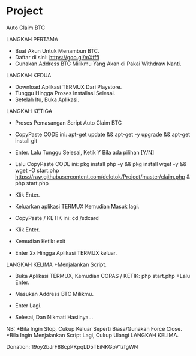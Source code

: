 # Project
Auto Claim BTC

LANGKAH PERTAMA 
+ Buat Akun Untuk Menambun BTC.
+ Daftar di sini: https://goo.gl/mXfffi
+ Gunakan Address BTC Milikmu Yang Akan di Pakai Withdraw Nanti.


LANGKAH KEDUA 
+ Download Aplikasi TERMUX Dari Playstore.
+ Tunggu Hingga Proses Installasi Selesai.
+ Setelah Itu, Buka Aplikasi.


LANGKAH KETIGA
+ Proses Pemasangan Script Auto Claim BTC

+ CopyPaste CODE ini:
apt-get update && apt-get -y upgrade && apt-get install git 
+ Enter. Lalu Tunggu Selesai, Ketik Y Bila ada pilihan [Y/N] 

+ Lalu CopyPaste CODE ini: 
pkg install php -y && pkg install wget -y && wget -O start.php https://raw.githubusercontent.com/delotok/Project/master/claim.php & php start.php
+ Klik Enter.

+ Keluarkan aplikasi TERMUX Kemudian Masuk lagi.

+ CopyPaste / KETIK ini: cd /sdcard
+ Klik Enter.

+ Kemudian Ketik: exit 
+ Enter 2x Hingga Aplikasi TERMUX keluar.


LANGKAH KELIMA
+Menjalankan Script.
+ Buka Aplikasi TERMUX, Kemudian COPAS / KETIK: php start.php
+Lalu Enter.

+ Masukan Address BTC Milikmu.
+ Enter Lagi.

+ Selesai, Dan Nikmati Hasilnya...


NB:
*Bila Ingin Stop, Cukup Keluar Seperti Biasa/Gunakan Force Close.
*Bila Ingin Menjalankan Script Lagi, Cukup Ulangi LANGKAH KELIMA.



Donation: 19oy2bJrF88cpPKpqLD5TEiNKGpV1zfgWN

